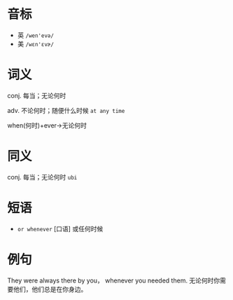 # 音标

- 英 `/wen'evə/`
- 美 `/wɛn'ɛvɚ/`

# 词义

conj. 每当；无论何时


adv. 不论何时；随便什么时候
`at any time`



when(何时)+ever→无论何时

# 同义

conj. 每当；无论何时
`ubi`

# 短语

- `or whenever` [口语] 或任何时候

# 例句

They were always there by you， whenever you needed them.
无论何时你需要他们，他们总是在你身边。


